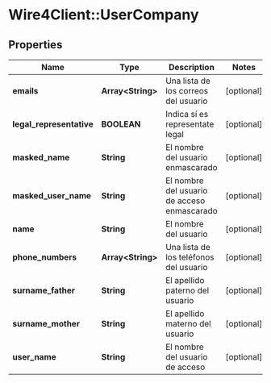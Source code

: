 # Wire4Client::UserCompany

## Properties
Name | Type | Description | Notes
------------ | ------------- | ------------- | -------------
**emails** | **Array&lt;String&gt;** | Una lista de los correos del usuario | [optional] 
**legal_representative** | **BOOLEAN** | Indica sí es representate legal | [optional] 
**masked_name** | **String** | El nombre del usuario enmascarado | [optional] 
**masked_user_name** | **String** | El nombre del usuario de acceso enmascarado | [optional] 
**name** | **String** | El nombre del usuario | [optional] 
**phone_numbers** | **Array&lt;String&gt;** | Una lista de los teléfonos del usuario | [optional] 
**surname_father** | **String** | El apellido paterno del usuario | [optional] 
**surname_mother** | **String** | El apellido materno del usuario | [optional] 
**user_name** | **String** | El nombre del usuario de acceso | [optional] 


